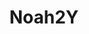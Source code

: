 ﻿---
layout: home

title: Noah2Y
titleTemplate: Java 进阶- OOP

hero:
  name: Java 进阶 & 拓展
  text: 基础 | 全栈 | 分享
  tagline: Noah技术博客 | 一个属于技术爱好者的知识分享平台，致力于分享编程技巧和实用的开发经验
  image:
    src: /logo.png
    alt: Logo
  actions:
    - theme: brand
      text: 快速开始
      link: '#'

features:
  - title: Java 进阶 - 集合框架
    details: 本系列主要介绍JDK中Collection和Map相关知识体系，以及对源码进行解读。
    icon:
      src: /img/svg/java.svg
    link: '#'
    
  - title: Java 进阶 - IO
    details: 本系列主要对 Java IO、NIO、AIO的知识体系进行梳理。
    icon:
      src: /img/svg/java.svg
    link: '#'

  - title: Java 进阶 - JVM
    details: 本系列主要对 Java 虚拟机即JVM进行详解。
    icon:
      src: /img/svg/java.svg
    link: '/courses/java/advance/03-JVM/01-初识JVM'
---
